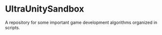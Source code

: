 # UltraUnitySandbox
A repository for some important game development algorithms organized in scripts.
